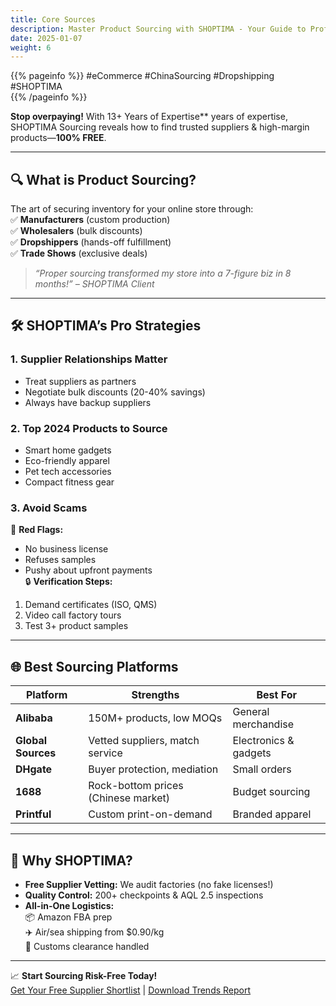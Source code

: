 ```yaml
---
title: Core Sources
description: Master Product Sourcing with SHOPTIMA - Your Guide to Profitable Business 
date: 2025-01-07
weight: 6
---
```


{{% pageinfo %}}
#eCommerce #ChinaSourcing #Dropshipping #SHOPTIMA  
{{% /pageinfo %}}



**Stop overpaying!** With 13+ Years of Expertise** years of expertise, SHOPTIMA Sourcing reveals how to find trusted suppliers & high-margin products—**100% FREE**.  

---

## 🔍 **What is Product Sourcing?**  
The art of securing inventory for your online store through:  
✅ **Manufacturers** (custom production)  
✅ **Wholesalers** (bulk discounts)  
✅ **Dropshippers** (hands-off fulfillment)  
✅ **Trade Shows** (exclusive deals)  

> *“Proper sourcing transformed my store into a 7-figure biz in 8 months!” – SHOPTIMA Client*  

---

## 🛠️ **SHOPTIMA’s Pro Strategies**  

### **1. Supplier Relationships Matter**  
- Treat suppliers as partners  
- Negotiate bulk discounts (20-40% savings)  
- Always have backup suppliers  

### **2. Top 2024 Products to Source**  
- Smart home gadgets  
- Eco-friendly apparel  
- Pet tech accessories  
- Compact fitness gear  

### **3. Avoid Scams**  
🚩 **Red Flags:**  
- No business license  
- Refuses samples  
- Pushy about upfront payments  
🔒 **Verification Steps:**  
1. Demand certificates (ISO, QMS)  
2. Video call factory tours  
3. Test 3+ product samples  

---

## 🌐 **Best Sourcing Platforms**  

| Platform       | Strengths                          | Best For                |  
|----------------|------------------------------------|-------------------------|  
| **Alibaba**    | 150M+ products, low MOQs          | General merchandise     |  
| **Global Sources** | Vetted suppliers, match service | Electronics & gadgets   |  
| **DHgate**     | Buyer protection, mediation       | Small orders            |  
| **1688**       | Rock-bottom prices (Chinese market)| Budget sourcing         |  
| **Printful**   | Custom print-on-demand            | Branded apparel         |  

---

## 🚚 **Why SHOPTIMA?**  
- **Free Supplier Vetting:** We audit factories (no fake licenses!)  
- **Quality Control:** 200+ checkpoints & AQL 2.5 inspections  
- **All-in-One Logistics:**  
  📦 Amazon FBA prep  
  ✈️ Air/sea shipping from $0.90/kg  
  📄 Customs clearance handled  

---

📈 **Start Sourcing Risk-Free Today!**  
[Get Your Free Supplier Shortlist](#) | [Download Trends Report](#)  

